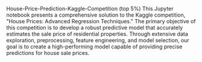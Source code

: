House-Price-Prediction-Kaggle-Competition (top 5%)
This Jupyter notebook presents a comprehensive solution to the Kaggle competition, "House Prices: Advanced Regression Techniques." The primary objective of this competition is to develop a robust predictive model that accurately estimates the sale price of residential properties. Through extensive data exploration, preprocessing, feature engineering, and model selection, our goal is to create a high-performing model capable of providing precise predictions for house sale prices.
